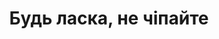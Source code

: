 ---
layout: archive_film
permalink: ua/archive/2021/long-short/please-dont-touch

title: Будь ласка, не чіпайте
director: Capucine Gougelet
country: Франція
description: "Музейні правила прості: не бігайте, нічого не чіпайте, не кричіть і завжди поводьтеся добре."
category: long-short
image_folder: images/films/archive/2021/long-short/please-dont-touch
is_winner: false
submission_year: 2021
lang: ua
---